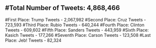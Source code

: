 #Total Number of Tweets: 4,868,466 
---
#First Place: Trump Tweets - 2,067,982
#Second Place: Cruz Tweets - 723,593
#Third Place: Rubio Tweets - 640,244
#Fourth Place: Clinton Tweets - 609,602
#Fifth Place: Sanders Tweets - 443,959
#Sixth Place: Kasich Tweets - 177,266
#Seventh Place: Carson Tweets - 123,508
#Last Place: Jeb! Tweets - 82,324
